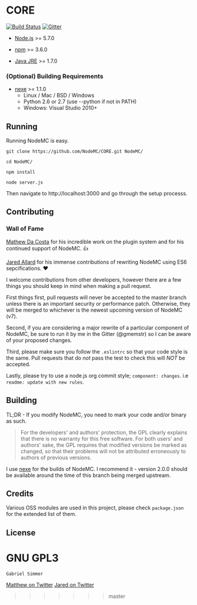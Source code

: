 # CORE

[![Build Status](http://ci.nodemc.space/buildStatus/icon?job=NodeMC)](http://nodemc.space:8080/job/NodeMC/) [![Gitter](https://img.shields.io/badge/slack-community-brightgreen.svg)](https://nodemc.space/slack/)

- [Node.js](https://nodejs.org/en/) >= 5.7.0

- [npm](https://www.npmjs.com/) >= 3.6.0

- [Java JRE](https://www.java.com/en/) >= 1.7.0

### (Optional) Building Requirements

- [nexe](https://jaredallard.me/nexe/) >= 1.1.0
    - Linux / Mac / BSD / Windows
    - Python 2.6 or 2.7 (use --python if not in PATH)
    - Windows: Visual Studio 2010+

## Running

Running NodeMC is easy.

```
git clone https://github.com/NodeMC/CORE.git NodeMC/

cd NodeMC/

npm install

node server.js
```

Then navigate to http://localhost:3000 and go through the setup processs.

## Contributing

### Wall of Fame

[Mathew Da Costa](https://github.com/md678685) for his incredible work on the plugin system
and for his continued support of NodeMC. :thumbsup:

[Jared Allard](https://github.com/jaredallard) for his immense contributions of rewriting NodeMC
using ES6 sepcifications. :heart:

I welcome contributions from other developers, however there are a few
things you should keep in mind when making a pull request.

First things first, pull requests will never be accepted to the master branch
unless there is an important security or performance patch. Otherwise, they will be
merged to whichever is the newest upcoming version of NodeMC (v7).

Second, if you are considering a major rewrite of a particular component of NodeMC,
be sure to run it by me in the Gitter (@gmemstr) so I can be aware of your proposed changes.

Third, please make sure you follow the `.eslintrc` so that your code style is the same. Pull requests that do *not* pass
the test to check this will *NOT* be accepted.

Lastly, please try to use a node.js org commit style; `component: changes`. i.e `readme: update with new rules`.

## Building

TL;DR - If you modify NodeMC, you need to mark your code and/or binary as such.

> For the developers' and authors' protection, the GPL clearly explains
that there is no warranty for this free software.  For both users' and
authors' sake, the GPL requires that modified versions be marked as
changed, so that their problems will not be attributed erroneously to
authors of previous versions.

I use [nexe](https://github.com/jaredallard/nexe) for the builds of NodeMC. I recommend it - version 2.0.0
should be available around the time of this branch being merged upstream.

## Credits

Various OSS modules are used in this project, please check `package.json` for the extended list of them.

## License

GNU GPL3
=======
	Gabriel Simmer

[Matthew on Twitter](https://twitter.com/md678685) [Jared on Twitter](https://twitter.com/jaredallard)
>>>>>>> master

